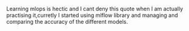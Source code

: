 Learning mlops is hectic and I cant deny this quote when I am actually practising it,curretly I started using mlflow library and managing and comparing the accuracy of the different models.
